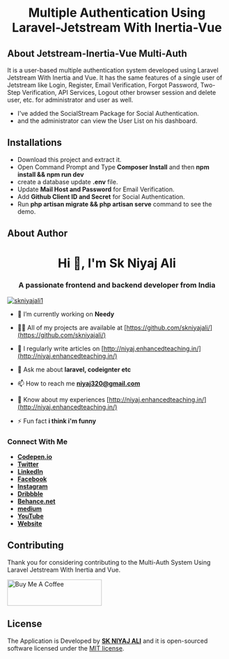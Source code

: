 <h1 align="center"> Multiple Authentication Using Laravel-Jetstream With Inertia-Vue</h1>

## About Jetstream-Inertia-Vue Multi-Auth

It is a user-based multiple authentication system developed using Laravel Jetstream With Inertia and Vue. It has the same features of a single user of Jetstream like Login, Register, Email Verification, Forgot Password,  Two-Step Verification, API Services, Logout other browser session and delete user, etc. for administrator and user as well. 
 - I've added the SocialStream Package for Social Authentication.
 - and the administrator can view the User List on his dashboard.
## Installations
- Download this project and extract it.
- Open Command Prompt and Type **Composer Install** and then **npm install && npm run dev**
- create a database update **.env** file.
- Update **Mail Host and Password** for Email Verification.
- Add **Github Client ID and Secret** for Social Authentication.
- Run **php artisan migrate && php artisan serve** command to see the demo.

## About Author

<h1 align="center">Hi 👋, I'm Sk Niyaj Ali</h1>
<h3 align="center">A passionate frontend and backend developer from India</h3>
<p align="left"> <a href="https://twitter.com/skniyajali1" target="blank"><img src="https://img.shields.io/twitter/follow/skniyajali1?logo=twitter&style=for-the-badge" alt="skniyajali1" /></a> </p>

- 🔭 I’m currently working on **Needy**

- 👨‍💻 All of my projects are available at [https://github.com/skniyajali/](https://github.com/skniyajali/)

- 📝 I regularly write articles on [http://niyaj.enhancedteaching.in/](http://niyaj.enhancedteaching.in/)

- 💬 Ask me about **laravel, codeignter etc**

- 📫 How to reach me **niyaj320@gmail.com**

- 📄 Know about my experiences [http://niyaj.enhancedteaching.in/](http://niyaj.enhancedteaching.in/)

- ⚡ Fun fact **i think i'm funny**

### Connect With Me

- **[Codepen.io](https://codepen.io/skniyajali/)**
- **[Twitter](https://twitter.com/skniyajali1)**
- **[LinkedIn](https://linkedin.com/in/sk-niyaj-ali-373a94131/)**
- **[Facebook](https://fb.com/skniyajali7)**
- **[Instagram](https://instagram.com/_niyajali)**
- **[Dribbble](https://dribbble.com/skniyajali)**
- **[Behance.net](https://www.behance.net/skniyajali)**
- **[medium](https://medium.com/@skniyajali)**
- **[YouTube](https://www.youtube.com/c/ucjuagdleqbltb_2zvakj-6a)**
- **[Website](http://niyaj.enhancedteaching.in/)**

## Contributing

Thank you for considering contributing to the Multi-Auth System Using Laravel Jetstream With Inertia and Vue.

<a href="https://www.buymeacoffee.com/skniyajali" target="_blank"><img src="https://cdn.buymeacoffee.com/buttons/v2/default-yellow.png" alt="Buy Me A Coffee" style="height: 60px !important;width: 217px !important;" ></a>
## License

The Application is Developed by **[SK NIYAJ ALI](http://niyaj.enhancedteaching.in/)** and it is open-sourced software licensed under the [MIT license](https://opensource.org/licenses/MIT).
